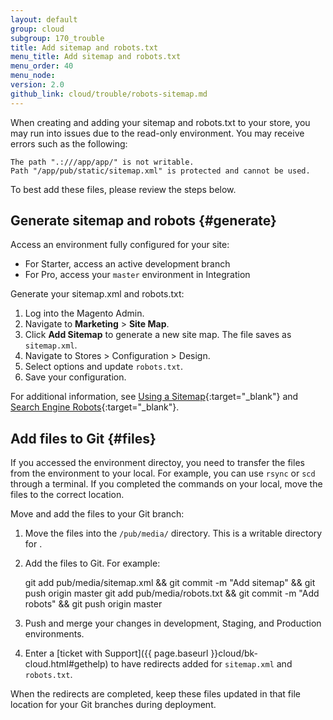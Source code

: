 ```yaml
---
layout: default
group: cloud
subgroup: 170_trouble
title: Add sitemap and robots.txt
menu_title: Add sitemap and robots.txt
menu_order: 40
menu_node:
version: 2.0
github_link: cloud/trouble/robots-sitemap.md
---
```


When creating and adding your sitemap and robots.txt to your store, you may run into issues due to the read-only environment. You may receive errors such as the following:

    The path ".:///app/app/" is not writable.
    Path "/app/pub/static/sitemap.xml" is protected and cannot be used.

To best add these files, please review the steps below.

## Generate sitemap and robots {#generate}
Access an environment fully configured for your site:

* For Starter, access an active development branch
* For Pro, access your `master` environment in Integration

Generate your sitemap.xml and robots.txt:

1. Log into the Magento Admin.
2. Navigate to **Marketing** > **Site Map**.
3. Click **Add Sitemap** to generate a new site map. The file saves as `sitemap.xml`.
4. Navigate to Stores > Configuration > Design.
5. Select options and update `robots.txt`.
6. Save your configuration.

For additional information, see [Using a Sitemap](http://docs.magento.com/m2/ee/user_guide/marketing/sitemap-xml.html){:target="_blank"} and [Search Engine Robots](http://docs.magento.com/m2/ee/user_guide/marketing/search-engine-robots.html){:target="_blank"}.

## Add files to Git {#files}
If you accessed the environment directoy, you need to transfer the files from the environment to your local. For example, you can use `rsync` or  `scd` through a terminal. If you completed the commands on your local, move the files to the correct location.

Move and add the files to your Git branch:

1. Move the files into the `/pub/media/` directory. This is a writable directory for .
2. Add the files to Git. For example:

    git add pub/media/sitemap.xml && git commit -m "Add sitemap" && git push origin master
    git add pub/media/robots.txt && git commit -m "Add robots" && git push origin master
3. Push and merge your changes in development, Staging, and Production environments.
4. Enter a [ticket with Support]({{ page.baseurl }}cloud/bk-cloud.html#gethelp) to have redirects added for `sitemap.xml` and `robots.txt`.

When the redirects are completed, keep these files updated in that file location for your Git branches during deployment.
